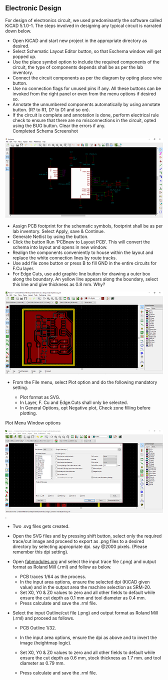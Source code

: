 ## Electronic Design
For design of electronics circuit, we used predominantly the software called KiCAD 5.1.0-1. 
The steps involved in designing any typical circuit is narrated down below.  
- Open KiCAD and start new project in the appropriate directory as desired.  
- Select Schematic Layout Editor button, so that Eschema window will get popped up.  
- Use the place symbol option to include the required components of the circuit, the type of components depends shall be as per the lab inventory.  
- Connect the circuit components as per the diagram by opting place wire button.  
- Use no connection flags for unused pins if any. All these buttons can be invoked from the right panel or even from the menu options if desired so.  
- Annotate the unnumbered components automatically by using annotate button. (R? to R1, D? to D1 and so on).  
- If the circuit is complete and annotation is done, perform electrical rule check to ensure that there are no misconnections in the circuit, opted using the BUG button. Clear the errors if any.  
Completed Schema Screenshot

![Screenshot](/./img/eschema_sshot.png)
- Assign PCB footprint for the schematic symbols, footprint shall be as per lab inventory. Select Apply, save & Continue.    
- Generate Netlist by using the button.    
- Click the button Run 'PCBnew to Layout PCB'. This will convert the schema into layout and opens in new window.    
- Realign the components conveniently to house within the layout and replace the white connection lines by route tracks.  
- Use add file zone button or press B to fill GND in the entire circuits for F.Cu layer.  
- For Edge Cuts, use add graphic line button for drawing a outer box along the boundary. An yellow line appears along the boundary, select this line and give thickness as 0.8 mm. Why? 

![Screenshot](/./img/pcblayout_sshot.png)
- From the File menu, select Plot option and do the following mandatory setting.

    - Plot format as SVG.  
    - In Layer, F. Cu and Edge.Cuts shall only be selected.  
    - In General Options, opt Negative plot, Check zone filling before plotting.

Plot Menu Window options

![Screenshot](/./img/plotmenu_sshot.png "Screenshot of Plot menu").
- Two .svg files gets created.  
- Open the SVG files and by pressing shift button, select only the required trace/cut image and proceed to export as .png files to a desired directory by selecting appropriate dpi. say @2000 pixels. (Please remember this dpi setting).    
- Open [fabmodules.org](http://fabmodules.org/ "fabmodules") and select the input trace file (.png) and output format as Roland Mill (.rml) and follow as below.  

    - PCB traces 1/64 as the process.   
    - In the input area options, ensure the selected dpi (KiCAD given value) and in the output area the machine selection as SRM-20.  
    - Set X0, Y0 & Z0 values to zero and all other fields to default while ensure the cut depth as 0.1 mm and tool diameter as 0.4 mm.
    - Press calculate and save the .rml file.  

- Select the input Outline/cut file (.png) and output format as Roland Mill (.rml) and proceed as follows.

    - PCB Outline 1/32.

    - In the input area options, ensure the dpi as above and to invert the image (heightmap logic).

    - Set X0, Y0 & Z0 values to zero and all other fields to default while ensure the cut depth as 0.6 mm, stock thickness as 1.7 mm. and tool diameter as 0.79 mm.

    - Press calculate and save the .rml file.

